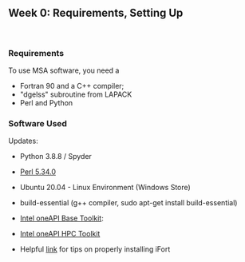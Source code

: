 ## Week 0: Requirements, Setting Up

<br />

### Requirements
To use MSA software, you need a
* Fortran 90 and a C++ compiler;
* "dgelss" subroutine from LAPACK
* Perl and Python

### Software Used
Updates:
* Python 3.8.8 / Spyder
* [Perl 5.34.0](https://www.activestate.com/products/perl/)
* Ubuntu 20.04 - Linux Environment (Windows Store)
* build-essential (g++ compiler, sudo apt-get install build-essential)
* [Intel oneAPI Base Toolkit](https://www.intel.com/content/www/us/en/developer/tools/oneapi/base-toolkit-download.html): 

* [Intel oneAPI HPC Toolkit](https://www.intel.com/content/www/us/en/developer/tools/oneapi/hpc-toolkit-download.html)
* Helpful [link](https://estuarine.jp/2021/03/install-oneapi/?lang=en) for tips on properly installing iFort 

